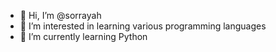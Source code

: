 - 👋 Hi, I’m @sorrayah
- 👀 I’m interested in learning various programming languages
- 🌱 I’m currently learning Python

<!---
sorrayah/sorrayah is a ✨ special ✨ repository because its `README.md` (this file) appears on your GitHub profile.
You can click the Preview link to take a look at your changes.
--->
